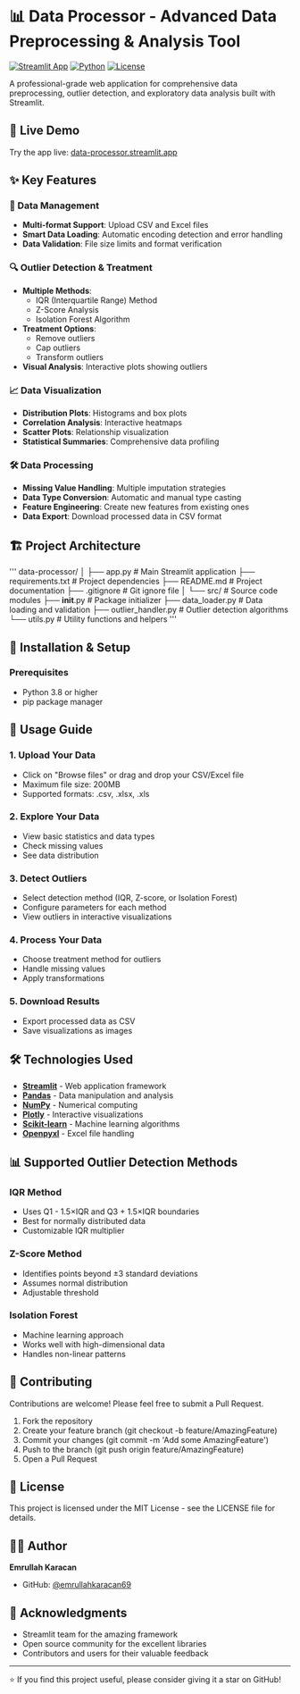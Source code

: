
# 📊 Data Processor - Advanced Data Preprocessing & Analysis Tool

[![Streamlit App](https://static.streamlit.io/badges/streamlit_badge_black_white.svg)](https://data-processor.streamlit.app)
[![Python](https://img.shields.io/badge/Python-3.8+-blue.svg)](https://www.python.org/downloads/)
[![License](https://img.shields.io/badge/license-MIT-green.svg)](LICENSE)

A professional-grade web application for comprehensive data preprocessing, outlier detection, and exploratory data analysis built with Streamlit.

## 🚀 Live Demo
Try the app live: [data-processor.streamlit.app](https://data-processor.streamlit.app)

## ✨ Key Features

### 📁 Data Management
- **Multi-format Support**: Upload CSV and Excel files
- **Smart Data Loading**: Automatic encoding detection and error handling
- **Data Validation**: File size limits and format verification

### 🔍 Outlier Detection & Treatment
- **Multiple Methods**:
  - IQR (Interquartile Range) Method
  - Z-Score Analysis
  - Isolation Forest Algorithm
- **Treatment Options**:
  - Remove outliers
  - Cap outliers
  - Transform outliers
- **Visual Analysis**: Interactive plots showing outliers

### 📈 Data Visualization
- **Distribution Plots**: Histograms and box plots
- **Correlation Analysis**: Interactive heatmaps
- **Scatter Plots**: Relationship visualization
- **Statistical Summaries**: Comprehensive data profiling

### 🛠️ Data Processing
- **Missing Value Handling**: Multiple imputation strategies
- **Data Type Conversion**: Automatic and manual type casting
- **Feature Engineering**: Create new features from existing ones
- **Data Export**: Download processed data in CSV format

## 🏗️ Project Architecture
'''
data-processor/
│
├── app.py                 # Main Streamlit application
├── requirements.txt       # Project dependencies
├── README.md             # Project documentation
├── .gitignore           # Git ignore file
│
└── src/                 # Source code modules
    ├── __init__.py      # Package initializer
    ├── data_loader.py   # Data loading and validation
    ├── outlier_handler.py # Outlier detection algorithms
    └── utils.py         # Utility functions and helpers
'''
## 🔧 Installation & Setup

### Prerequisites
- Python 3.8 or higher
- pip package manager

## 📖 Usage Guide

### 1. Upload Your Data
- Click on "Browse files" or drag and drop your CSV/Excel file
- Maximum file size: 200MB
- Supported formats: .csv, .xlsx, .xls

### 2. Explore Your Data
- View basic statistics and data types
- Check missing values
- See data distribution

### 3. Detect Outliers
- Select detection method (IQR, Z-score, or Isolation Forest)
- Configure parameters for each method
- View outliers in interactive visualizations

### 4. Process Your Data
- Choose treatment method for outliers
- Handle missing values
- Apply transformations

### 5. Download Results
- Export processed data as CSV
- Save visualizations as images

## 🛠️ Technologies Used

- **[Streamlit](https://streamlit.io/)** - Web application framework
- **[Pandas](https://pandas.pydata.org/)** - Data manipulation and analysis
- **[NumPy](https://numpy.org/)** - Numerical computing
- **[Plotly](https://plotly.com/)** - Interactive visualizations
- **[Scikit-learn](https://scikit-learn.org/)** - Machine learning algorithms
- **[Openpyxl](https://openpyxl.readthedocs.io/)** - Excel file handling

## 📊 Supported Outlier Detection Methods

### IQR Method
- Uses Q1 - 1.5×IQR and Q3 + 1.5×IQR boundaries
- Best for normally distributed data
- Customizable IQR multiplier

### Z-Score Method
- Identifies points beyond ±3 standard deviations
- Assumes normal distribution
- Adjustable threshold

### Isolation Forest
- Machine learning approach
- Works well with high-dimensional data
- Handles non-linear patterns

## 🤝 Contributing

Contributions are welcome! Please feel free to submit a Pull Request.

1. Fork the repository
2. Create your feature branch (git checkout -b feature/AmazingFeature)
3. Commit your changes (git commit -m 'Add some AmazingFeature')
4. Push to the branch (git push origin feature/AmazingFeature)
5. Open a Pull Request

## 📝 License

This project is licensed under the MIT License - see the LICENSE file for details.

## 👨‍💻 Author

**Emrullah Karacan**
- GitHub: [@emrullahkaracan69](https://github.com/emrullahkaracan69)

## 🙏 Acknowledgments

- Streamlit team for the amazing framework
- Open source community for the excellent libraries
- Contributors and users for their valuable feedback

---

⭐ If you find this project useful, please consider giving it a star on GitHub!
